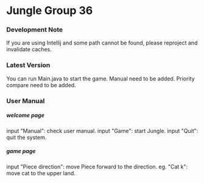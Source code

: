 # Jungle Group 36


### Development Note
If you are using Intellij and some path cannot be found, please reproject and invalidate caches.

### Latest Version
You can run Main.java to start the game. Manual need to be added. Priority compare need to be added.

### User Manual 
##### welcome page
input "Manual": check user manual.
input "Game": start Jungle.
input "Quit": quit the system.

##### game page
input "Piece direction": move Piece forward to the direction.
eg. "Cat k": move cat to the upper land.
